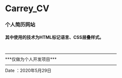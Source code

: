 # Carrey_CV


### 个人简历网站<br>
#### 其中使用的技术为HTML标记语言、CSS层叠样式。
<br>
——————————————————————————
<br>
***仅做为个人开发项目***<br>
——————————————————————————<br>
Date ：2020年5月29日<br>

